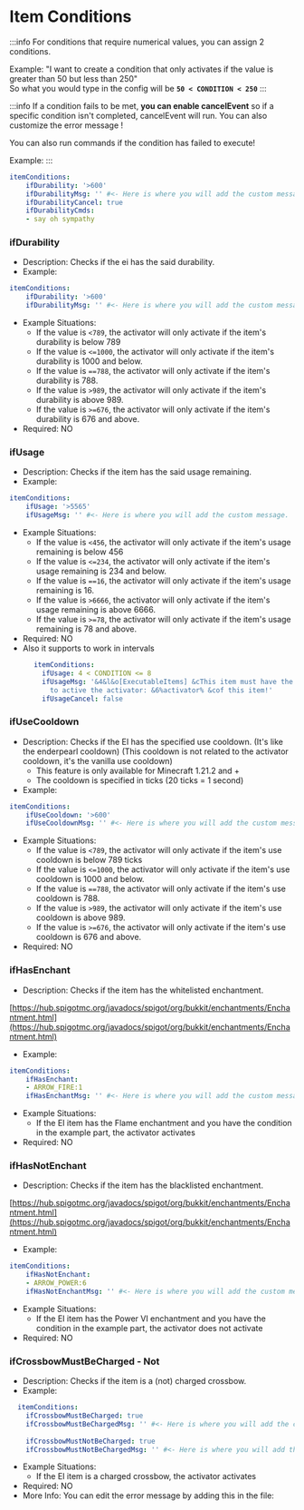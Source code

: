 # Item Conditions

:::info
For conditions that require numerical values, you can assign 2 conditions.

Example: "I want to create a condition that only activates if the value is greater than 50 but less than 250"\
So what you would type in the config will be **`50 < CONDITION < 250`**
:::

:::info
If a condition fails to be met, **you can enable cancelEvent** so if a specific condition isn't completed, cancelEvent will run.  You can also customize the error message !

You can also run commands if the condition has failed to execute!

Example:
:::

```yaml
itemConditions:
    ifDurability: '>600'
    ifDurabilityMsg: '' #<- Here is where you will add the custom message.
    ifDurabilityCancel: true
    ifDurabilityCmds:
    - say oh sympathy
```

### ifDurability

* Description: Checks if the ei has the said durability.
* Example:

```yaml
itemConditions:
    ifDurability: '>600'
    ifDurabilityMsg: '' #<- Here is where you will add the custom message.
```

* Example Situations:
  * If the value is `<789`, the activator will only activate if the item's durability is below 789
  * If the value is `<=1000`, the activator will only activate if the item's durability is 1000 and below.
  * If the value is `==788`, the activator will only activate if the item's durability is 788.
  * If the value is `>989`, the activator will only activate if the item's durability is above 989.
  * If the value is `>=676`, the activator will only activate if the item's durability is 676 and above.
* Required: NO

### ifUsage

* Description: Checks if the item has the said usage remaining.
* Example:

```yaml
itemConditions:
    ifUsage: '>5565'
    ifUsageMsg: '' #<- Here is where you will add the custom message.
```

* Example Situations:
  * If the value is `<456`, the activator will only activate if the item's usage remaining is below 456
  * If the value is `<=234`, the activator will only activate if the item's usage remaining is 234 and below.
  * If the value is `==16`, the activator will only activate if the item's usage remaining is 16.
  * If the value is `>6666`, the activator will only activate if the item's usage remaining is above 6666.
  * If the value is `>=78`, the activator will only activate if the item's usage remaining is 78 and above.
* Required: NO
* Also it supports to work in intervals

```yaml
      itemConditions:
        ifUsage: 4 < CONDITION <= 8
        ifUsageMsg: '&4&l&o[ExecutableItems] &cThis item must have the valid usage
          to active the activator: &6%activator% &cof this item!'
        ifUsageCancel: false
```

### ifUseCooldown

* Description: Checks if the EI has the specified use cooldown. (It's like the enderpearl cooldown) (This cooldown is not related to the activator cooldown, it's the vanilla use cooldown) 
  * This feature is only available for Minecraft 1.21.2 and +
  * The cooldown is specified in ticks (20 ticks = 1 second)
* Example:

```yaml
itemConditions:
    ifUseCooldown: '>600'
    ifUseCooldownMsg: '' #<- Here is where you will add the custom message.
```

* Example Situations:
  * If the value is `<789`, the activator will only activate if the item's use cooldown is below 789 ticks
  * If the value is `<=1000`, the activator will only activate if the item's use cooldown is 1000 and below.
  * If the value is `==788`, the activator will only activate if the item's use cooldown  is 788.
  * If the value is `>989`, the activator will only activate if the item's use cooldown is above 989.
  * If the value is `>=676`, the activator will only activate if the item's use cooldown  is 676 and above.
* Required: NO

### ifHasEnchant

* Description: Checks if the item has the whitelisted enchantment.

[https://hub.spigotmc.org/javadocs/spigot/org/bukkit/enchantments/Enchantment.html](https://hub.spigotmc.org/javadocs/spigot/org/bukkit/enchantments/Enchantment.html)

* Example:

```yaml
itemConditions:
    ifHasEnchant: 
    - ARROW_FIRE:1
    ifHasEnchantMsg: '' #<- Here is where you will add the custom message.
```

* Example Situations:
  * If the EI item has the Flame enchantment and you have the condition in the example part, the activator activates
* Required: NO

### ifHasNotEnchant

* Description: Checks if the item has the blacklisted enchantment.

[https://hub.spigotmc.org/javadocs/spigot/org/bukkit/enchantments/Enchantment.html](https://hub.spigotmc.org/javadocs/spigot/org/bukkit/enchantments/Enchantment.html)

* Example:

```yaml
itemConditions:
    ifHasNotEnchant: 
    - ARROW_POWER:6
    ifHasNotEnchantMsg: '' #<- Here is where you will add the custom message.
```

* Example Situations:
  * If the EI item has the Power VI enchantment and you have the condition in the example part, the activator does not activate
* Required: NO

### ifCrossbowMustBeCharged - Not

* Description: Checks if the item is a  (not) charged crossbow.
* Example:

```yaml
  itemConditions:
    ifCrossbowMustBeCharged: true
    ifCrossbowMustBeChargedMsg: '' #<- Here is where you will add the custom message.
    
    ifCrossbowMustNotBeCharged: true
    ifCrossbowMustNotBeChargedMsg: '' #<- Here is where you will add the custom 
```

* Example Situations:
  * If the EI item is a charged crossbow, the activator activates
* Required: NO
* More Info: You can edit the error message by adding this in the file: 

